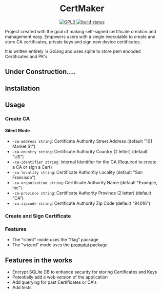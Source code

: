 <h1 align="center">
  CertMaker
</h1>

<p align="center">
  <a href="https://github.com/franz-net/certMaker/blob/master/LICENSE">
    <img alt="GPL3" src="https://img.shields.io/github/license/franz-net/certMaker">
  </a>
  <a href="https://travis-ci.org/github/franz-net/certMaker">
    <img alt="build status" src="https://travis-ci.org/franz-net/certMaker.svg?branch=master">
  </a>  
</p>

Project created with the goal of making self-signed certificate creation and management easy. Empowers users with a single executable to create and store CA certificates, private keys and sign new device certificates.

It is written entirely in Golang and uses sqlite to store pem encoded Certificates and PK's

## Under Construction....

## Installation


## Usage

### Create CA

#### **Silent Mode**

  * `-ca-address string`: Certificate Authority Street Address (default "101 Market St")
  * `-ca-country string`: Certificate Authority Country (2 letter) (default "US")
  * `-ca-identifier string`: Internal Identifier for the CA (Required to create a CA or sign a Cert)
  * `-ca-locality string`: Certificate Authoritiy Locality (default "San Francisco")
  * `-ca-organization string`: Certificate Authority Name (default "Example, Inc")
  * `-ca-province string`: Certificate Authority Province (2 letter) (default "CA")
  * `-ca-zipcode string`: Certificate Authority Zip Code (default "94016")


### Create and Sign Certificate

### Features
* The "silent" mode uses the "flag" package
* The "wizard" mode uses the <a href="https://github.com/manifoldco/promptui">promptui</a> package

## Features in the works
* Encrypt SQLite DB to enhance security for storing Certificates and Keys
* Potentially add a web version of the application
* Add querying for past Certificates or CA's
* Add tests
